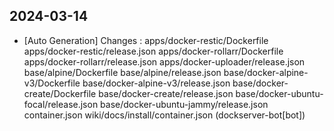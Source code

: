 
## 2024-03-14
 * [Auto Generation] Changes : apps/docker-restic/Dockerfile apps/docker-restic/release.json apps/docker-rollarr/Dockerfile apps/docker-rollarr/release.json apps/docker-uploader/release.json base/alpine/Dockerfile base/alpine/release.json base/docker-alpine-v3/Dockerfile base/docker-alpine-v3/release.json base/docker-create/Dockerfile base/docker-create/release.json base/docker-ubuntu-focal/release.json base/docker-ubuntu-jammy/release.json container.json wiki/docs/install/container.json (dockserver-bot[bot])
